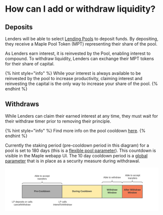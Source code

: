 # How can I add or withdraw liquidity?

## Deposits

Lenders will be able to select [Lending Pools](how-do-liquidity-pools-work.md) to deposit funds. By depositing, they receive a Maple Pool Token \(MPT\) representing their share of the pool.

As Lenders earn interest, it is reinvested by the Pool, enabling interest to compound. To withdraw liquidity, Lenders can exchange their MPT tokens for their share of capital.

{% hint style="info" %}
While your interest is always available to be reinvested by the pool to increase productivity, claiming interest and reinvesting the capital is the only way to increase your share of the pool.
{% endhint %}

## Withdraws

While Lenders can claim their earned interest at any time, they must wait for their withdraw timer prior to removing their principle. 

{% hint style="info" %}
Find more info on the pool cooldown [here](https://github.com/maple-labs/maple-core/wiki/FDT-Exit-Defense-Mechanisms).
{% endhint %}

Currently the staking period \(pre-cooldown period in this diagram\) for a pool is set to 180 days \(this is a [flexible pool parameter](../maple-protocol-v1.0.0.md#flexible-parameters)\). This countdown is visible in the Maple webapp UI. The 10 day cooldown period is a [global parameter](../maple-protocol-v1.0.0.md#global-parameters) that is in place as a security measure during withdrawal.

![Withdraw Timeline](../../.gitbook/assets/cooldown%20%281%29.png)



